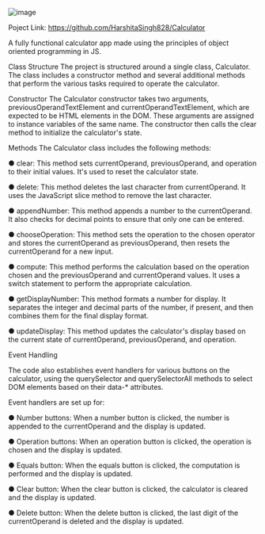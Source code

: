 ![image](https://github.com/HarshitaSingh828/Calculator/assets/68939473/f2ba5c01-1bbf-4970-b191-52c226eae312)

Poject Link: https://github.com/HarshitaSingh828/Calculator

A fully functional calculator app made using the principles of object oriented
programming in JS.

Class Structure
The project is structured around a single class, Calculator. The class includes a constructor
method and several additional methods that perform the various tasks required to operate
the calculator.

Constructor
The Calculator constructor takes two arguments, previousOperandTextElement and
currentOperandTextElement, which are expected to be HTML elements in the DOM. These
arguments are assigned to instance variables of the same name. The constructor then calls
the clear method to initialize the calculator's state.

Methods
The Calculator class includes the following methods:

● clear: This method sets currentOperand, previousOperand, and operation to their
initial values. It's used to reset the calculator state.

● delete: This method deletes the last character from currentOperand. It uses the
JavaScript slice method to remove the last character.

● appendNumber: This method appends a number to the currentOperand. It also
checks for decimal points to ensure that only one can be entered.

● chooseOperation: This method sets the operation to the chosen operator and
stores the currentOperand as previousOperand, then resets the currentOperand for
a new input.

● compute: This method performs the calculation based on the operation chosen and
the previousOperand and currentOperand values. It uses a switch statement to
perform the appropriate calculation.

● getDisplayNumber: This method formats a number for display. It separates the
integer and decimal parts of the number, if present, and then combines them for
the final display format.

● updateDisplay: This method updates the calculator's display based on the current
state of currentOperand, previousOperand, and operation.


Event Handling

The code also establishes event handlers for various buttons on the calculator, using the
querySelector and querySelectorAll methods to select DOM elements based on their data-*
attributes.

Event handlers are set up for:

● Number buttons: When a number button is clicked, the number is appended to the
currentOperand and the display is updated.

● Operation buttons: When an operation button is clicked, the operation is chosen
and the display is updated.

● Equals button: When the equals button is clicked, the computation is performed and
the display is updated.

● Clear button: When the clear button is clicked, the calculator is cleared and the
display is updated.

● Delete button: When the delete button is clicked, the last digit of the
currentOperand is deleted and the display is updated.
